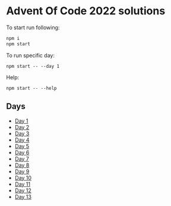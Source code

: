 # Advent Of Code 2022 solutions

To start run following:

```bash
npm i
npm start
```

To run specific day:

```
npm start -- --day 1
```

Help:

```
npm start -- --help
```

## Days

* [Day 1](day1)
* [Day 2](day2)
* [Day 3](day3)
* [Day 4](day4)
* [Day 5](day5)
* [Day 6](day6)
* [Day 7](day7)
* [Day 8](day8)
* [Day 9](day9)
* [Day 10](day10)
* [Day 11](day11)
* [Day 12](day12)
* [Day 13](day13)
